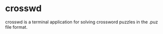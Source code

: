 # crosswd

crosswd is a terminal application for solving crossword puzzles in the .puz file format.
